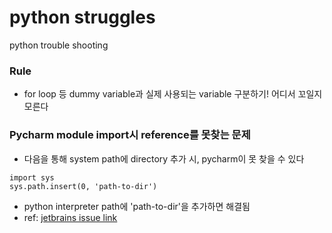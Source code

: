 python struggles
=======
python trouble shooting  

### Rule
* for loop 등 dummy variable과 실제 사용되는 variable 구분하기! 어디서 꼬일지 모른다

### Pycharm module import시 reference를 못찾는 문제
* 다음을 통해 system path에 directory 추가 시, pycharm이 못 찾을 수 있다
```
import sys
sys.path.insert(0, 'path-to-dir')
```
* python interpreter path에 'path-to-dir'을 추가하면 해결됨
* ref: [jetbrains issue link](https://intellij-support.jetbrains.com/hc/en-us/community/posts/360003198659-PyCharm-Fails-to-resolve-references-to-installed-modules-and-even-built-ins)